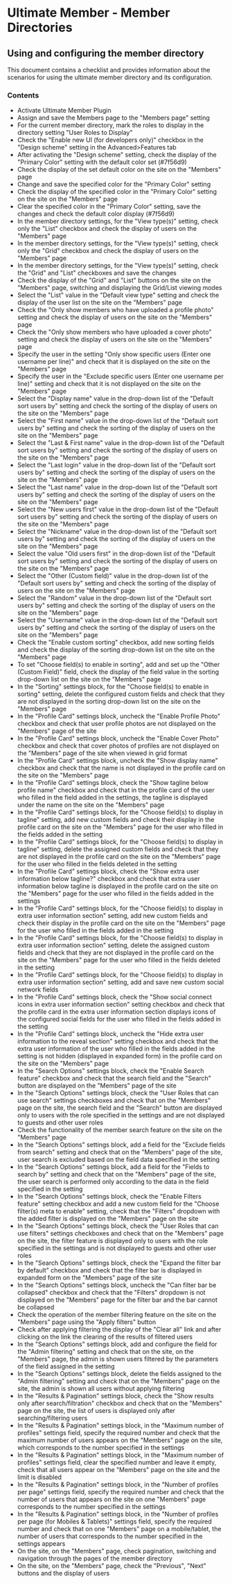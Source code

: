 # Ultimate Member - Member Directories

## Using and configuring the member directory

This document contains a checklist and provides information about the scenarios for using the ultimate member directory and its configuration.

### Contents

- Activate Ultimate Member Plugin
- Assign and save the Members page to the "Members page" setting
- For the current member directory, mark the roles to display in the directory setting "User Roles to Display"
- Check the "Enable new UI (for developers only)" checkbox in the "Design scheme" setting in the Advanced>Features tab
- After activating the "Design scheme" setting, check the display of the "Primary Color" setting with the default color set (#7f56d9)
- Check the display of the set default color on the site on the "Members" page
- Change and save the specified color for the "Primary Color" setting
- Check the display of the specified color in the "Primary Color" setting on the site on the "Members" page
- Clear the specified color in the "Primary Color" setting, save the changes and check the default color display (#7f56d9)
- In the member directory settings, for the "View type(s)" setting, check only the "List" checkbox and check the display of users on the "Members" page
- In the member directory settings, for the "View type(s)" setting, check only the "Grid" checkbox and check the display of users on the "Members" page
- In the member directory settings, for the "View type(s)" setting, check the "Grid" and "List" checkboxes and save the changes
- Check the display of the "Grid" and "List" buttons on the site on the "Members" page, switching and displaying the Grid/List viewing modes
- Select the "List" value in the "Default view type" setting and check the display of the user list on the site on the "Members" page
- Check the "Only show members who have uploaded a profile photo" setting and check the display of users on the site on the "Members" page
- Check the "Only show members who have uploaded a cover photo" setting and check the display of users on the site on the "Members" page
- Specify the user in the setting "Only show specific users (Enter one username per line)" and check that it is displayed on the site on the "Members" page
- Specify the user in the "Exclude specific users (Enter one username per line)" setting and check that it is not displayed on the site on the "Members" page
- Select the "Display name" value in the drop-down list of the "Default sort users by" setting and check the sorting of the display of users on the site on the "Members" page
- Select the "First name" value in the drop-down list of the "Default sort users by" setting and check the sorting of the display of users on the site on the "Members" page
- Select the "Last & First name" value in the drop-down list of the "Default sort users by" setting and check the sorting of the display of users on the site on the "Members" page
- Select the "Last login" value in the drop-down list of the "Default sort users by" setting and check the sorting of the display of users on the site on the "Members" page
- Select the "Last name" value in the drop-down list of the "Default sort users by" setting and check the sorting of the display of users on the site on the "Members" page
- Select the "New users first" value in the drop-down list of the "Default sort users by" setting and check the sorting of the display of users on the site on the "Members" page
- Select the "Nickname" value in the drop-down list of the "Default sort users by" setting and check the sorting of the display of users on the site on the "Members" page
- Select the value "Old users first" in the drop-down list of the "Default sort users by" setting and check the sorting of the display of users on the site on the "Members" page
- Select the "Other (Custom field)" value in the drop-down list of the "Default sort users by" setting and check the sorting of the display of users on the site on the "Members" page
- Select the "Random" value in the drop-down list of the "Default sort users by" setting and check the sorting of the display of users on the site on the "Members" page
- Select the "Username" value in the drop-down list of the "Default sort users by" setting and check the sorting of the display of users on the site on the "Members" page
- Check the "Enable custom sorting" checkbox, add new sorting fields and check the display of the sorting drop-down list on the site on the "Members" page
- To set "Choose field(s) to enable in sorting", add and set up the "Other (Custom Field)" field, check the display of the field value in the sorting drop-down list on the site on the "Members" page
- In the "Sorting" settings block, for the "Choose field(s) to enable in sorting" setting, delete the configured custom fields and check that they are not displayed in the sorting drop-down list on the site on the "Members" page
- In the "Profile Card" settings block, uncheck the "Enable Profile Photo" checkbox and check that user profile photos are not displayed on the "Members" page of the site
- In the "Profile Card" settings block, uncheck the "Enable Cover Photo" checkbox and check that cover photos of profiles are not displayed on the "Members" page of the site when viewed in grid format
- In the "Profile Card" settings block, uncheck the "Show display name" checkbox and check that the name is not displayed in the profile card on the site on the "Members" page
- In the "Profile Card" settings block, check the "Show tagline below profile name" checkbox and check that in the profile card of the user who filled in the field added in the settings, the tagline is displayed under the name on the site on the "Members" page
- In the "Profile Card" settings block, for the "Choose field(s) to display in tagline" setting, add new custom fields and check their display in the profile card on the site on the "Members" page for the user who filled in the fields added in the setting
- In the "Profile Card" settings block, for the "Choose field(s) to display in tagline" setting, delete the assigned custom fields and check that they are not displayed in the profile card on the site on the "Members" page for the user who filled in the fields deleted in the setting
- In the "Profile Card" settings block, check the "Show extra user information below tagline?" checkbox and check that extra user information below tagline is displayed in the profile card on the site on the "Members" page for the user who filled in the fields added in the settings
- In the "Profile Card" settings block, for the "Choose field(s) to display in extra user information section" setting, add new custom fields and check their display in the profile card on the site on the "Members" page for the user who filled in the fields added in the setting
- In the "Profile Card" settings block, for the "Choose field(s) to display in extra user information section" setting, delete the assigned custom fields and check that they are not displayed in the profile card on the site on the "Members" page for the user who filled in the fields deleted in the setting
- In the "Profile Card" settings block, for the "Choose field(s) to display in extra user information section" setting, add and save new custom social network fields
- In the "Profile Card" settings block, check the "Show social connect icons in extra user information section" setting checkbox and check that the profile card in the extra user information section displays icons of the configured social fields for the user who filled in the fields added in the setting
- In the "Profile Card" settings block, uncheck the "Hide extra user information to the reveal section" setting checkbox and check that the extra user information of the user who filled in the fields added in the setting is not hidden (displayed in expanded form) in the profile card on the site on the "Members" page
- In the "Search Options" settings block, check the "Enable Search feature" checkbox and check that the search field and the "Search" button are displayed on the "Members" page of the site
- In the "Search Options" settings block, check the "User Roles that can use search" settings checkboxes and check that on the "Members" page on the site, the search field and the "Search" button are displayed only to users with the role specified in the settings and are not displayed to guests and other user roles
- Check the functionality of the member search feature on the site on the "Members" page
- In the "Search Options" settings block, add a field for the "Exclude fields from search" setting and check that on the "Members" page of the site, user search is excluded based on the field data specified in the setting
- In the "Search Options" settings block, add a field for the "Fields to search by" setting and check that on the "Members" page of the site, the user search is performed only according to the data in the field specified in the setting
- In the "Search Options" settings block, check the "Enable Filters feature" setting checkbox and add a new custom field for the "Choose filter(s) meta to enable" setting, check that the "Filters" dropdown with the added filter is displayed on the "Members" page on the site
- In the "Search Options" settings block, check the "User Roles that can use filters" settings checkboxes and check that on the "Members" page on the site, the filter feature is displayed only to users with the role specified in the settings and is not displayed to guests and other user roles
- In the "Search Options" settings block, check the "Expand the filter bar by default" checkbox and check that the filter bar is displayed in expanded form on the "Members" page of the site
- In the "Search Options" settings block, uncheck the "Can filter bar be collapsed" checkbox and check that the "Filters" dropdown is not displayed on the "Members" page for the filter bar and the bar cannot be collapsed
- Check the operation of the member filtering feature on the site on the "Members" page using the "Apply filters" button
- Check after applying filtering the display of the "Clear all" link and after clicking on the link the clearing of the results of filtered users
- In the "Search Options" settings block, add and configure the field for the "Admin filtering" setting and check that on the site, on the "Members" page, the admin is shown users filtered by the parameters of the field assigned in the setting
- In the "Search Options" settings block, delete the fields assigned to the "Admin filtering" setting and check that on the "Members" page on the site, the admin is shown all users without applying filtering
- In the "Results & Pagination" settings block, check the "Show results only after search/filtration" checkbox and check that on the "Members" page on the site, the list of users is displayed only after searching/filtering users
- In the "Results & Pagination" settings block, in the "Maximum number of profiles" settings field, specify the required number and check that the maximum number of users appears on the "Members" page on the site, which corresponds to the number specified in the settings
- In the "Results & Pagination" settings block, in the "Maximum number of profiles" settings field, clear the specified number and leave it empty, check that all users appear on the "Members" page on the site and the limit is disabled
- In the "Results & Pagination" settings block, in the "Number of profiles per page" settings field, specify the required number and check that the number of users that appears on the site on one "Members" page corresponds to the number specified in the settings
- In the "Results & Pagination" settings block, in the "Number of profiles per page (for Mobiles & Tablets)" settings field, specify the required number and check that on one "Members" page on a mobile/tablet, the number of users that corresponds to the number specified in the settings appears
- On the site, on the "Members" page, check pagination, switching and navigation through the pages of the member directory
- On the site, on the "Members" page, check the "Previous", "Next" buttons and the display of users
